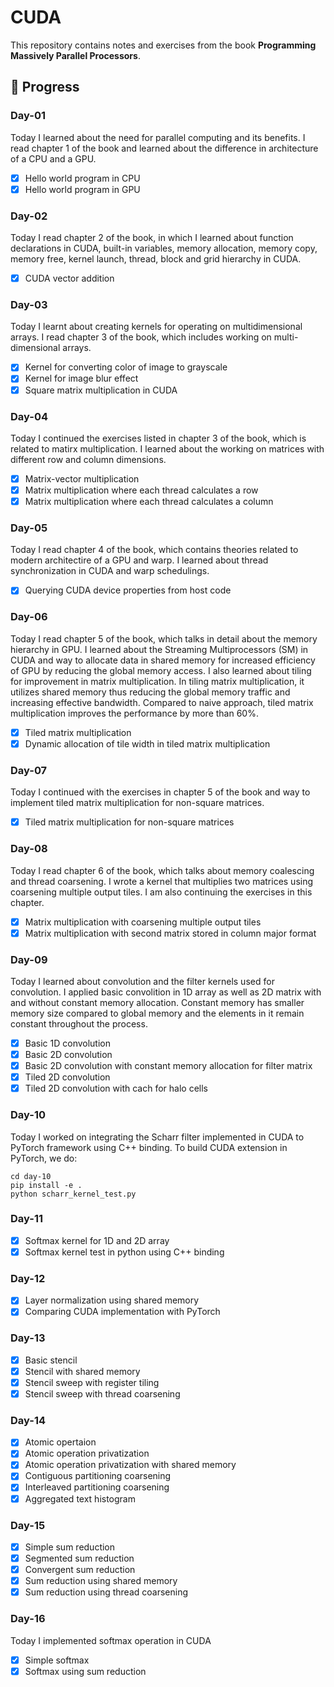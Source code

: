 # CUDA
This repository contains notes and exercises from the book **Programming Massively Parallel Processors**.

## 🚀 Progress

### Day-01
Today I learned about the need for parallel computing and its benefits. I read chapter 1 of the book and learned about the difference in architecture of a CPU and a GPU.
- [x] Hello world program in CPU
- [x] Hello world program in GPU

### Day-02
Today I read chapter 2 of the book, in which I learned about function declarations in CUDA, built-in variables, memory allocation, memory copy, memory free, kernel launch, thread, block and grid hierarchy in CUDA.
- [x] CUDA vector addition

### Day-03
Today I learnt about creating kernels for operating on multidimensional arrays. I read chapter 3 of the book, which includes working on multi-dimensional arrays.
- [x] Kernel for converting color of image to grayscale
- [x] Kernel for image blur effect
- [x] Square matrix multiplication in CUDA

### Day-04
Today I continued the exercises listed in chapter 3 of the book, which is related to matirx multiplication. I learned about the working on matrices with different row and column dimensions.
- [x] Matrix-vector multiplication
- [x] Matrix multiplication where each thread calculates a row
- [x] Matrix multiplication where each thread calculates a column

### Day-05
Today I read chapter 4 of the book, which contains theories related to 
modern architectire of a GPU and warp. I learned about thread synchronization in CUDA and warp schedulings.
- [x] Querying CUDA device properties from host code

### Day-06
Today I read chapter 5 of the book, which talks in detail about the memory hierarchy in GPU. I learned about the Streaming Multiprocessors (SM) in CUDA and way to allocate data in shared memory for increased efficiency of GPU by reducing the global memory access. I also learned about tiling for improvement in matrix multiplication. In tiling matrix multiplication, it utilizes shared memory thus reducing the global memory traffic and increasing effective bandwidth. Compared to naive approach, tiled matrix multiplication improves the performance by more than 60%.
- [x] Tiled matrix multiplication
- [x] Dynamic allocation of tile width in tiled matrix multiplication

### Day-07
Today I continued with the exercises in chapter 5 of the book and way to implement tiled matrix multiplication for non-square matrices.
- [x] Tiled matrix multiplication for non-square matrices

### Day-08
Today I read chapter 6 of the book, which talks about memory coalescing and thread coarsening. I wrote a kernel that multiplies two matrices using coarsening multiple output tiles. I am also continuing the exercises in this chapter.
- [x] Matrix multiplication with coarsening multiple output tiles
- [x] Matrix multiplication with second matrix stored in column major format

### Day-09
Today I learned about convolution and the filter kernels used for convolution. I applied basic convolition in 1D array as well as 2D matrix with and without constant memory allocation. Constant memory has smaller memory size compared to global memory and the elements in it remain constant throughout the process.
- [x] Basic 1D convolution
- [x] Basic 2D convolution
- [x] Basic 2D convolution with constant memory allocation for filter matrix
- [x] Tiled 2D convolution
- [x] Tiled 2D convolution with cach for halo cells

### Day-10
Today I worked on integrating the Scharr filter implemented in CUDA to PyTorch framework using C++ binding. To build CUDA extension in PyTorch, we do:
```
cd day-10
pip install -e .
python scharr_kernel_test.py
```

### Day-11
- [x] Softmax kernel for 1D and 2D array
- [x] Softmax kernel test in python using C++ binding

### Day-12
- [x] Layer normalization using shared memory
- [x] Comparing CUDA implementation with PyTorch 

### Day-13
- [x] Basic stencil
- [x] Stencil with shared memory
- [x] Stencil sweep with register tiling
- [x] Stencil sweep with thread coarsening
### Day-14
- [x] Atomic opertaion
- [x] Atomic operation privatization
- [x] Atomic operation privatization with shared memory
- [x] Contiguous partitioning coarsening
- [x] Interleaved partitioning coarsening
- [x] Aggregated text histogram

### Day-15
- [x] Simple sum reduction
- [x] Segmented sum reduction
- [x] Convergent sum reduction
- [x] Sum reduction using shared memory
- [x] Sum reduction using thread coarsening

### Day-16
Today I implemented softmax operation in CUDA
- [x] Simple softmax
- [x] Softmax using sum reduction
